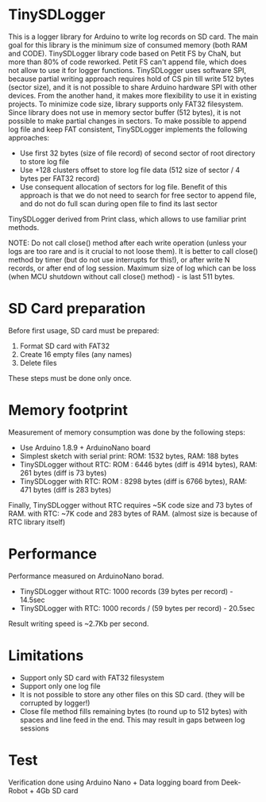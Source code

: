 # TinySDLogger

This is a logger library for Arduino to write log records on SD card. The main goal for this library is the minimum size of consumed memory (both RAM and CODE).
TinySDLogger library code based on Petit FS by ChaN, but more than 80% of code reworked. Petit FS can't append file, which does not allow to use it for logger functions.
TinySDLogger uses software SPI, because partial writing approach requires hold of CS pin till write 512 bytes (sector size), and it is not possible to share Arduino hardware SPI with other devices. From the another hand, it makes more flexibility to use it in existing projects. 
To minimize code size, library supports only FAT32 filesystem.
Since library does not use in memory sector buffer (512 bytes), it is not possible to make partial changes in sectors. To make possible to append log file and keep FAT consistent, TinySDLogger implements the following approaches:
- Use first 32 bytes (size of file record) of second sector of root directory to store log file
- Use +128 clusters offset to store log file data (512 size of sector / 4 bytes per FAT32 record)
- Use consequent allocation of sectors for log file. Benefit of this approach is that we do not need to search for free sector to append file, and do not do full scan during open file to find its last sector 

TinySDLogger derived from Print class, which allows to use familiar print methods.

NOTE: Do not call close() method after each write operation (unless your logs are too rare and is it crucial to not loose them).
It is better to call close() method by timer (but do not use interrupts for this!), or after write N records, or after end of log session.
Maximum size of log which can be loss (when MCU shutdown without call close() method) - is last 511 bytes. 

# SD Card preparation
Before first usage, SD card must be prepared:
1. Format SD card with FAT32
2. Create 16 empty files (any names)
3. Delete files

These steps must be done only once.

# Memory footprint
Measurement of memory consumption was done by the following steps:
- Use Arduino 1.8.9 + ArduinoNano board
- Simplest sketch with serial print: ROM: 1532 bytes, RAM: 188 bytes
- TinySDLogger without RTC: ROM : 6446 bytes (diff is 4914 bytes), RAM: 261 bytes (diff is 73 bytes)
- TinySDLogger with RTC: ROM : 8298 bytes (diff is 6766 bytes), RAM: 471 bytes (diff is 283 bytes)

Finally, TinySDLogger without RTC requires ~5K code size and 73 bytes of RAM.
with RTC: ~7K code and 283 bytes of RAM. (almost size is because of RTC library itself)

# Performance
Performance measured on ArduinoNano borad.
- TinySDLogger without RTC: 1000 records (39 bytes per record) - 14.5sec
- TinySDLogger with RTC: 1000 records / (59 bytes per record) - 20.5sec

Result writing speed is ~2.7Kb per second.

# Limitations
- Support only SD card with FAT32 filesystem
- Support only one log file
- It is not possible to store any other files on this SD card. (they will be corrupted by logger!)
- Close file method fills remaining bytes (to round up to 512 bytes) with spaces and line feed in the end. This may result in gaps between log sessions

# Test
Verification done using Arduino Nano + Data logging board from Deek-Robot + 4Gb SD card

